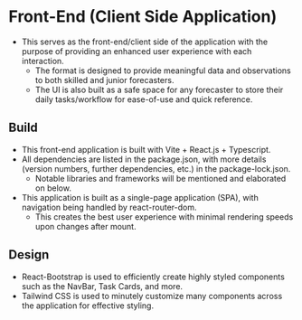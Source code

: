 # Front-End (Client Side Application)

- This serves as the front-end/client side of the application with the purpose of providing an enhanced user experience with each interaction.
  - The format is designed to provide meaningful data and observations to both skilled and junior forecasters.
  - The UI is also built as a safe space for any forecaster to store their daily tasks/workflow for ease-of-use and quick reference.

## Build

- This front-end application is built with Vite + React.js + Typescript.
- All dependencies are listed in the package.json, with more details (version numbers, further dependencies, etc.) in the package-lock.json.
  - Notable libraries and frameworks will be mentioned and elaborated on below.
- This application is built as a single-page application (SPA), with navigation being handled by react-router-dom.
  - This creates the best user experience with minimal rendering speeds upon changes after mount.

## Design

- React-Bootstrap is used to efficiently create highly styled components such as the NavBar, Task Cards, and more.
- Tailwind CSS is used to minutely customize many components across the application for effective styling.
